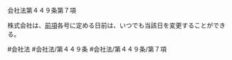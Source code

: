 会社法第４４９条第７項

株式会社は、[前項](会社法＿＿＿＿第４４９条第６項)各号に定める日前は、いつでも当該日を変更することができる。

#会社法
#会社法/第４４９条
#会社法/第４４９条/第７項
